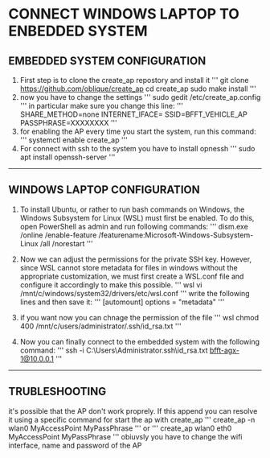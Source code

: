 # CONNECT WINDOWS LAPTOP TO ENBEDDED SYSTEM


## EMBEDDED SYSTEM CONFIGURATION
1. First step is to clone the create_ap repostory and install it
'''
git clone https://github.com/oblique/create_ap
cd create_ap
sudo make install
'''
3. now you have to change the settings
'''
sudo gedit /etc/create_ap.config
'''
in particular make sure you change this line:
'''
SHARE_METHOD=none
INTERNET_IFACE=
SSID=BFFT_VEHICLE_AP
PASSPHRASE=XXXXXXXX
'''
5. for enabling the AP every time you start the system, run this command:
'''
systemctl enable create_ap
'''
7. For connect with ssh to the system you have to install  opnessh
'''
sudo apt install openssh-server
'''

***

## WINDOWS LAPTOP CONFIGURATION
1. To install Ubuntu, or rather to run bash commands on Windows, the Windows Subsystem for Linux (WSL) must first be enabled. To do this, open PowerShell as admin and run following commands:
'''
dism.exe /online /enable-feature /featurename:Microsoft-Windows-Subsystem-Linux /all /norestart
'''
3. Now we can adjust the permissions for the private SSH key. However, since WSL cannot store metadata for files in windows without the appropriate customization, we must first create a WSL.conf file and configure it accordingly to make this possible.
'''
wsl vi /mnt/c/windows/system32/drivers/etc/wsl.conf
'''
write the following lines and then save it:
'''
[automount]
options = "metadata"
'''

5. if you want now you can chnage the permission of the file
'''
wsl chmod 400 /mnt/c/users/administrator/.ssh/id_rsa.txt
'''

7. Now you can finally connect to the embedded system with the following command:
'''
ssh -i C:\Users\Administrator\.ssh\id_rsa.txt bfft-agx-1@10.0.0.1
'''

***

## TRUBLESHOOTING

it's possible that the AP don't work proprely. If this append you can resolve it using a specific command for start the ap with create_ap
'''
create_ap -n wlan0 MyAccessPoint MyPassPhrase
'''
or
'''
create_ap wlan0 eth0 MyAccessPoint MyPassPhrase
'''
obiuvsly you have to change the wifi interface, name and password of the AP
